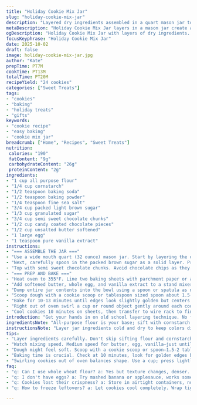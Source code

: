 ```yaml
---
title: "Holiday Cookie Mix Jar"
slug: "holiday-cookie-mix-jar"
description: "Layered dry ingredients assembled in a quart mason jar to create a ready-to-bake cookie mix. Flour, cornstarch, leaveners, and salt form the base. Brown and white sugars build sweetness and texture. Semisweet chocolate chunks and colorful candy coated chocolates top it off. The jar can sit as a gift or pantry staple. When baked with butter, egg, and vanilla, it makes chewy, colorful cookies with contrast between tender crumb and crunchy chips. Store leftovers in airtight container or freeze. A straightforward mix that requires only a few pantry staples and a reliable oven."
metaDescription: "Holiday Cookie Mix Jar layers in a mason jar create a ready-to-bake treat—perfect for gifting or pantry storage."
ogDescription: "Holiday Cookie Mix Jar with layers of dry ingredients. Great for last-minute gifts and quick baking any time."
focusKeyphrase: "Holiday Cookie Mix Jar"
date: 2025-10-02
draft: false
image: holiday-cookie-mix-jar.jpg
author: "Kate"
prepTime: PT7M
cookTime: PT13M
totalTime: PT20M
recipeYield: "24 cookies"
categories: ["Sweet Treats"]
tags:
- "cookies"
- "baking"
- "holiday treats"
- "gifts"
keywords:
- "cookie recipe"
- "easy baking"
- "cookie mix jar"
breadcrumb: ["Home", "Recipes", "Sweet Treats"]
nutrition: 
 calories: "190"
 fatContent: "9g"
 carbohydrateContent: "26g"
 proteinContent: "2g"
ingredients:
- "1 cup all purpose flour"
- "1/4 cup cornstarch"
- "1/2 teaspoon baking soda"
- "1/2 teaspoon baking powder"
- "1/4 teaspoon fine sea salt"
- "3/4 cup packed light brown sugar"
- "1/3 cup granulated sugar"
- "3/4 cup semi sweet chocolate chunks"
- "1/2 cup candy coated chocolate pieces"
- "1/2 cup unsalted butter softened"
- "1 large egg"
- "1 teaspoon pure vanilla extract"
instructions:
- "=== ASSEMBLE THE JAR ==="
- "Use a wide mouth quart (32 ounce) mason jar. Start by layering the dry elements precisely. First measure and sift together the flour and cornstarch to avoid lumps. Add baking soda, baking powder, and salt directly on top to distribute evenly. Tap the jar firmly on the counter to level the mixture; helps avoid unevenness later."
- "Next, carefully spoon in the packed brown sugar as a solid layer. Press gently to avoid mixing sugars together prematurely. Follow with granulated sugar, making sure to level and compress slightly for a clean layer."
- "Top with semi sweet chocolate chunks. Avoid chocolate chips as they tend to melt or break down too fast. Then add the candy coated chocolate pieces as a final colorful layer - these keep shape and look festive. Seal jar tightly with lid. Decorate with a ribbon, small chalkboard tag or festive card for gifting."
- "=== PREP AND BAKE ==="
- "Heat oven to 355°F. Line two baking sheets with parchment paper or a silicone mat. Butter and high heat create crisp edges while parchment prevents sticking and browning too fast."
- "Add softened butter, whole egg, and vanilla extract to a stand mixer bowl fitted with paddle attachment. Mix on medium speed for 2-3 minutes until mixture loosens and appears just creamed — it won’t be perfectly combined, that’s okay."
- "Dump entire jar contents into the bowl using a spoon or spatula as needed. Mix on the lowest speed to combine dry with wet. Don’t overmix or you’ll develop too much gluten; cookies get tough. Note: remove candy coated pieces and fold in last by hand to keep their shape intact and prevent color bleeding."
- "Scoop dough with a cookie scoop or tablespoon sized spoon about 1.5-2 tablespoons per cookie. Plop onto prepared sheets with 2 inches spacing. Dough will be soft but hold shape."
- "Bake for 10-13 minutes until edges look slightly golden but centers appear soft and underdone. This visual is key—cookies continue to firm once out of oven. Don’t overbake or they’ll dry out."
- "Right out of oven swirl a cup or round object gently around each cookie to round edges for uniform shape. Press a few extra candy pieces or chocolate chunks on top for presentation."
- "Cool cookies 10 minutes on sheets, then transfer to wire rack to finish cooling. Store cooled cookies at room temp in airtight container up to 4 days or freeze tightly wrapped up to 3 months."
introduction: "Get your hands in on old school layering technique. No fancy gadgets. Few ingredients, straightforward methods. Flour blended with cornstarch stabilizes crumb — gives you that tender, not cakey texture. Brown sugar’s moisture, white sugar’s snap. Layer sugars separately to avoid clumping early on. Chocolate chunks hold up better under heat than chips — less melty mess. Candy-coated chocolates add color and crunch without bleeding dye if added last. Assembly kind of meditative: precise layers, gentle tapping to level. Seal jar tight, decorate if you want to gift it. When ready, simple steps for mixing wet then dry without overworking dough. Watch cookies carefully — centers stay soft while edges turn golden, smell shifts from sweet raw dough to warm chocolate comfort. Swirling the cookies right out of oven rounds off rough edges — a chef’s trick for show-stopping look. Cool completely or freeze for later. Pantry-friendly, versatile, day-to-night snack-ready. Perfect for gifting or a last-minute dessert win. Master this, and your holiday baking just got easier."
ingredientsNote: "All-purpose flour is your base; sift with cornstarch to stop toughness from extra gluten development. Cornstarch softens the crumb, absorbs moisture. Baking soda and powder together balance leavening for an optimal rise. Salt sharpens sweetness — don’t skip. Brown sugar brings chewiness, granulated sugar adds crisp edges; layering keeps sugars distinct so they don’t crystallize prematurely, preserving texture. Swap semisweet chocolate chunks with dark chocolate pieces (70%) for a richer bite. Candy coated chocolates can be replaced with white chocolate chips and chopped dried cranberries for seasonal twist. Butter must be softened, not melted — too warm and you’ll get greasy dough. Egg binds and enriches. Vanilla is non-negotiable; you can add almond extract for variation. Measure ingredients carefully; too much flour dries out cookies, too little causes spreading."
instructionsNote: "Layer jar ingredients cold and dry to keep colors distinct; using a funnel or folding a paper plate helps prevent spills and mixing. Tapping compacts layers, prevents air pockets that might invert during baking. Cream butter and egg just until mixed; skipping over-creaming saves you from tough textures. Introducing jar contents slowly into butter mixture prevents flour clouds and uneven incorporation. Hand fold candy coated pieces last to preserve structure and color — prevents bleeding into dough. Baking time slightly longer than standard cookie ensures centers remain soft but edges crisp — watch closely, as ovens vary. Swirling baked cookies with a cup smooths edges for professional look. Cooling on sheets before transferring avoids breakage. Store in airtight container; moisture is enemy of crispness. Freeze leftovers to maintain freshness, thaw at room temp before eating."
tips:
- "Layer ingredients carefully. Don't skip sifting flour and cornstarch—keeps it light, avoids lumps. Use a funnel maybe, less mess. Tapping jar helps keep layers neat, no air pockets. Air pockets can ruin even the best intentions in baking."
- "Watch mixing speed. Medium speed for butter, egg, vanilla—just until mixed. Over-creaming leads to tough cookies, you want tenderness. Combine dry into wet on low speed, keep it gentle. No splatter, no flour clouds."
- "Dough might feel soft. Scoop with a cookie scoop or spoon—1.5-2 tablespoons. Space them out, around 2 inches apart. They spread slightly. Makes a difference. Too close, no room to expand."
- "Baking time is crucial. Check at 10 minutes, look for golden edges but soft centers. Underdone is key. They firm up after baking. If overbaked, goodbye chewiness. You want that contrast."
- "Swirling cookies out of oven balances shape. Use a cup; press lightly on edges. A little finesse goes far. Decorate with extra candy pieces if you want—that's all about visual appeal. Looks matter."
faq:
- "q: Can I use whole wheat flour? a: Yes but texture changes, denser. Mix half and half if you want. Keeps chew but gains fiber."
- "q: I don't have eggs? a: Try mashed banana or applesauce, works sometimes. Not perfect swap but adds moisture. Adjust other liquids if needed."
- "q: Cookies lost their crispness? a: Store in airtight containers, no moisture. If too humid, added problems. Bake until edges light golden."
- "q: How to freeze leftovers? a: Let cookies cool completely. Wrap tightly in plastic wrap, seal in freezer bags. They last longer—up to three months. Thaw at room temp."

---
```

